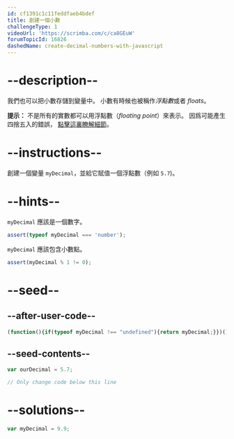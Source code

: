 ```yaml
---
id: cf1391c1c11feddfaeb4bdef
title: 創建一個小數
challengeType: 1
videoUrl: 'https://scrimba.com/c/ca8GEuW'
forumTopicId: 16826
dashedName: create-decimal-numbers-with-javascript
---
```


# --description--

我們也可以把小數存儲到變量中。 小數有時候也被稱作<dfn>浮點數</dfn>或者 <dfn>floats</dfn>。

**提示：** 不是所有的實數都可以用浮點數（<dfn>floating point</dfn>）來表示。 因爲可能產生四捨五入的錯誤， [點擊這裏瞭解細節](https://en.wikipedia.org/wiki/Floating-point_arithmetic#Accuracy_problems)。

# --instructions--

創建一個變量 `myDecimal`，並給它賦值一個浮點數（例如 `5.7`)。

# --hints--

`myDecimal` 應該是一個數字。

```js
assert(typeof myDecimal === 'number');
```

`myDecimal` 應該包含小數點。

```js
assert(myDecimal % 1 != 0);
```

# --seed--

## --after-user-code--

```js
(function(){if(typeof myDecimal !== "undefined"){return myDecimal;}})();
```

## --seed-contents--

```js
var ourDecimal = 5.7;

// Only change code below this line
```

# --solutions--

```js
var myDecimal = 9.9;
```

